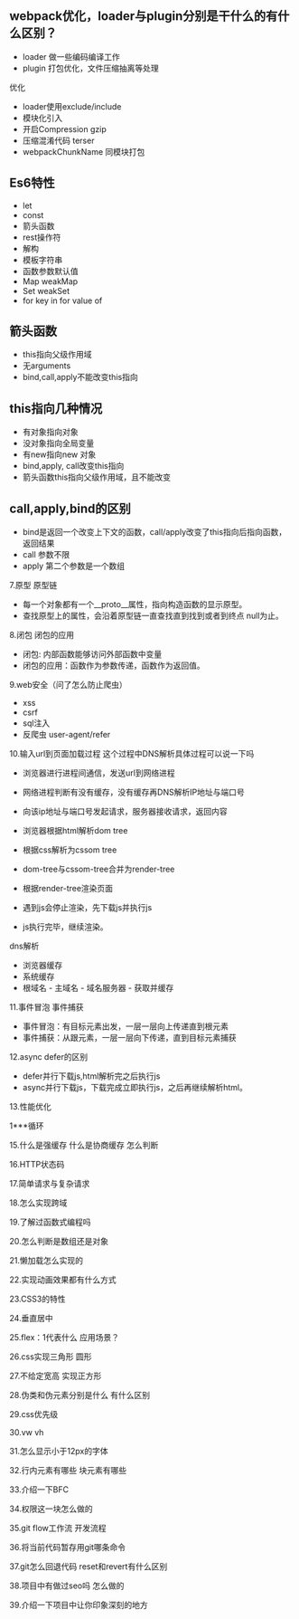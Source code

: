 <!--
 * @Author: your name
 * @Date: 2022-04-12 17:00:40
 * @LastEditTime: 2022-04-12 19:18:31
 * @LastEditors: Please set LastEditors
 * @Description: 打开koroFileHeader查看配置 进行设置: https://github.com/OBKoro1/koro1FileHeader/wiki/%E9%85%8D%E7%BD%AE
 * @FilePath: \vue-note\docs\guide\prepare_interview.md
-->
## webpack优化，loader与plugin分别是干什么的有什么区别？

* loader 做一些编码编译工作
* plugin 打包优化，文件压缩抽离等处理

优化
  * loader使用exclude/include
  * 模块化引入
  * 开启Compression gzip
  * 压缩混淆代码 terser
  * webpackChunkName 同模块打包

## Es6特性

* let
* const
* 箭头函数
* rest操作符
* 解构
* 模板字符串
* 函数参数默认值
* Map weakMap
* Set weakSet
* for key in for value of 

## 箭头函数

* this指向父级作用域
* 无arguments
* bind,call,apply不能改变this指向

## this指向几种情况

* 有对象指向对象
* 没对象指向全局变量
* 有new指向new 对象
* bind,apply, call改变this指向
* 箭头函数this指向父级作用域，且不能改变

## call,apply,bind的区别

* bind是返回一个改变上下文的函数，call/apply改变了this指向后指向函数，返回结果
* call 参数不限
* apply  第二个参数是一个数组

7.原型 原型链

* 每一个对象都有一个__proto__属性，指向构造函数的显示原型。
* 查找原型上的属性，会沿着原型链一直查找直到找到或者到终点 null为止。

8.闭包 闭包的应用

* 闭包: 内部函数能够访问外部函数中变量
* 闭包的应用：函数作为参数传递，函数作为返回值。

9.web安全（问了怎么防止爬虫）

* xss
* csrf
* sql注入
* 反爬虫 user-agent/refer

10.输入url到页面加载过程 这个过程中DNS解析具体过程可以说一下吗

* 浏览器进行进程间通信，发送url到网络进程
* 网络进程判断有没有缓存，没有缓存再DNS解析IP地址与端口号
* 向该ip地址与端口号发起请求，服务器接收请求，返回内容

* 浏览器根据html解析dom tree
* 根据css解析为cssom tree
* dom-tree与cssom-tree合并为render-tree
* 根据render-tree渲染页面
* 遇到js会停止渲染，先下载js并执行js
* js执行完毕，继续渲染。

dns解析
  * 浏览器缓存
  * 系统缓存
  * 根域名 - 主域名 - 域名服务器 - 获取并缓存

11.事件冒泡 事件捕获

* 事件冒泡：有目标元素出发，一层一层向上传递直到根元素
* 事件捕获：从跟元素，一层一层向下传递，直到目标元素捕获

12.async defer的区别

* defer并行下载js,html解析完之后执行js
* async并行下载js，下载完成立即执行js，之后再继续解析html。

13.性能优化

1***循环

15.什么是强缓存 什么是协商缓存 怎么判断

16.HTTP状态码

17.简单请求与复杂请求

18.怎么实现跨域

19.了解过函数式编程吗

20.怎么判断是数组还是对象

21.懒加载怎么实现的

22.实现动画效果都有什么方式

23.CSS3的特性

24.垂直居中

25.flex：1代表什么 应用场景？

26.css实现三角形 圆形

27.不给定宽高 实现正方形

28.伪类和伪元素分别是什么 有什么区别

29.css优先级

30.vw vh

31.怎么显示小于12px的字体

32.行内元素有哪些 块元素有哪些

33.介绍一下BFC

34.权限这一块怎么做的

35.git flow工作流 开发流程

36.将当前代码暂存用git哪条命令

37.git怎么回退代码 reset和revert有什么区别

38.项目中有做过seo吗 怎么做的

39.介绍一下项目中让你印象深刻的地方